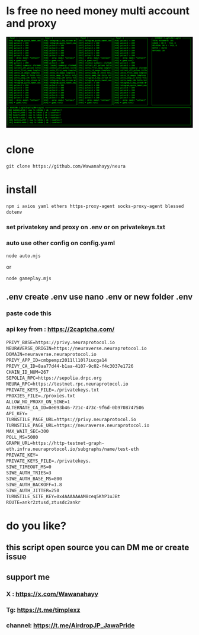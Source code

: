 # Is free no need money multi account and proxy


![Preview bot Neura](./png/z.png)

# clone
```
git clone https://github.com/Wawanahayy/neura
```

# install 
```
npm i axios yaml ethers https-proxy-agent socks-proxy-agent blessed dotenv
```

### set privatekey and proxy on .env or on privatekeys.txt

### auto use other config on config.yaml

```
node auto.mjs
```
or
```
node gameplay.mjs
```








## .env create .env use nano .env or new folder .env
### paste code this
### api key from : https://2captcha.com/

```
PRIVY_BASE=https://privy.neuraprotocol.io
NEURAVERSE_ORIGIN=https://neuraverse.neuraprotocol.io
DOMAIN=neuraverse.neuraprotocol.io
PRIVY_APP_ID=cmbpempz2011ll10l7iucga14
PRIVY_CA_ID=8aa77d44-b1aa-4107-9c02-f4c3037e1726
CHAIN_ID_NUM=267
SEPOLIA_RPC=https://sepolia.drpc.org
NEURA_RPC=https://testnet.rpc.neuraprotocol.io
PRIVATE_KEYS_FILE=./privatekeys.txt
PROXIES_FILE=./proxies.txt
ALLOW_NO_PROXY_ON_SIWE=1
ALTERNATE_CA_ID=0e093b46-721c-473c-9f6d-0b9708747506
API_KEY=
TURNSTILE_PAGE_URL=https://privy.neuraprotocol.io
TURNSTILE_PAGE_URL=https://neuraverse.neuraprotocol.io
MAX_WAIT_SEC=300
POLL_MS=5000 
GRAPH_URL=https://http-testnet-graph-eth.infra.neuraprotocol.io/subgraphs/name/test-eth
PRIVATE_KEY=
PRIVATE_KEYS_FILE=./privatekeys.
SIWE_TIMEOUT_MS=0
SIWE_AUTH_TRIES=3
SIWE_AUTH_BASE_MS=800
SIWE_AUTH_BACKOFF=1.8
SIWE_AUTH_JITTER=250
TURNSTILE_SITE_KEY=0x4AAAAAAAM8ceq5KhP1uJBt
ROUTE=ankr2ztusd,ztusdc2ankr
```



# do you like?
## this script open source you can DM me or create issue
## support me
### X : https://x.com/Wawanahayy
### Tg: https://t.me/timplexz
### channel: https://t.me/AirdropJP_JawaPride

